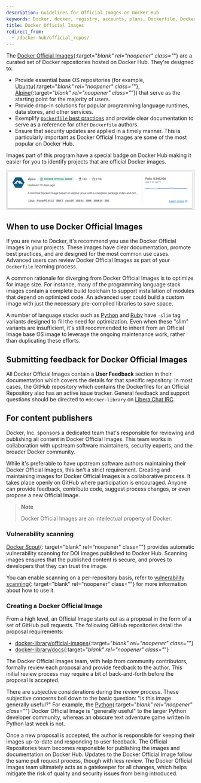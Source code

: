```yaml
---
description: Guidelines for Official Images on Docker Hub
keywords: Docker, docker, registry, accounts, plans, Dockerfile, Docker Hub, docs, official,image, documentation
title: Docker Official Images
redirect_from:
  - /docker-hub/official_repos/
---
```


The [Docker Official Images](https://hub.docker.com/search?q=&type=image&image_filter=official){:target="_blank" rel="noopener" class="_"} are a
curated set of Docker repositories hosted on Docker Hub. They're
designed to:

- Provide essential base OS repositories (for example,
  [Ubuntu](https://hub.docker.com/_/ubuntu/){:target="_blank" rel="noopener" class="_"},
  [Alpine](https://hub.docker.com/_/alpine/){:target="_blank" rel="noopener" class="_"}) that serve as the
  starting point for the majority of users.
- Provide drop-in solutions for popular programming language runtimes, data
  stores, and other services.
- Exemplify [`Dockerfile` best practices](/engine/userguide/eng-image/dockerfile_best-practices/)
  and provide clear documentation to serve as a reference for other `Dockerfile`
  authors.
- Ensure that security updates are applied in a timely manner. This is
  particularly important as Docker Official Images are some of the most
  popular on Docker Hub.

Images part of this program have a special badge on Docker Hub making it easier for you to identify projects that are official Docker images.

![Docker official image badge](./images/official-image-badge.png)

## When to use Docker Official Images

If you are new to Docker, it's recommend you use the Docker Official Images in your
projects. These images have clear documentation, promote best practices,
and are designed for the most common use cases. Advanced users can
review Docker Official Images as part of your `Dockerfile` learning process.

A common rationale for diverging from Docker Official Images is to optimize for
image size. For instance, many of the programming language stack images contain
a complete build toolchain to support installation of modules that depend on
optimized code. An advanced user could build a custom image with just the
necessary pre-compiled libraries to save space.

A number of language stacks such as
[Python](https://hub.docker.com/_/python/) and
[Ruby](https://hub.docker.com/_/ruby/) have `-slim` tag variants
designed to fill the need for optimization. Even when these "slim" variants are
insufficient, it's still recommended to inherit from an Official Image
base OS image to leverage the ongoing maintenance work, rather than duplicating
these efforts.

## Submitting feedback for Docker Official Images

All Docker Official Images contain a **User Feedback** section in their
documentation which covers the details for that specific repository. In most
cases, the GitHub repository which contains the Dockerfiles for an Official
Repository also has an active issue tracker. General feedback and support
questions should be directed to `#docker-library` on [Libera.Chat IRC](https://libera.chat).

## For content publishers

Docker, Inc. sponsors a dedicated team that's responsible for reviewing and
publishing all content in Docker Official Images. This team works in
collaboration with upstream software maintainers, security experts, and the
broader Docker community.

While it's preferable to have upstream software authors maintaining their
Docker Official Images, this isn't a strict requirement. Creating
and maintaining images for Docker Official Images is a collaborative process. It takes
place openly on GitHub where participation is encouraged. Anyone can provide
feedback, contribute code, suggest process changes, or even propose a new
Official Image.

> **Note**
>
> Docker Official Images are an intellectual property of Docker.

### Vulnerability scanning

[Docker Scout](/scout/){:
target="blank" rel="noopener" class=""} provides automatic vulnerability scanning 
for DOI images published to Docker Hub.
Scanning images ensures that the published content is secure, and proves to
developers that they can trust the image.

You can enable scanning on a per-repository
basis, refer to [vulnerability scanning](/docker-hub/vulnerability-scanning/){:
target="blank" rel="noopener" class=""} for more information about how to use
it.

### Creating a Docker Official Image

From a high level, an Official Image starts out as a proposal in the form
of a set of GitHub pull requests. The following GitHub repositories detail the proposal requirements:

- [docker-library/official-images](https://github.com/docker-library/official-images){:target="_blank" rel="noopener" class="_"}
- [docker-library/docs](https://github.com/docker-library/docs){:target="_blank" rel="noopener" class="_"}

The Docker Official Images team, with help from community contributors, formally
review each proposal and provide feedback to the author. This initial review
process may require a bit of back-and-forth before the proposal is accepted.

There are subjective considerations during the review process. These
subjective concerns boil down to the basic question: "is this image generally
useful?" For example, the [Python](https://hub.docker.com/_/python/){:target="_blank" rel="noopener" class="_"}
Docker Official Image is "generally useful" to the larger Python developer
community, whereas an obscure text adventure game written in Python last week is
not.

Once a new proposal is accepted, the author is responsible for keeping
their images up-to-date and responding to user feedback. The Official
Repositories team becomes responsible for publishing the images and
documentation on Docker Hub. Updates to the Docker Official Image follow the same pull request process, though with less review. The Docker Official Images team ultimately acts as a gatekeeper for all changes, which helps mitigate the risk of quality and security issues from being introduced.
